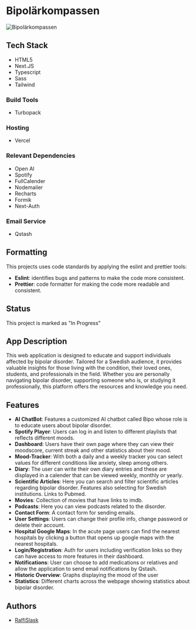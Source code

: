 # Bipolärkompassen

![Bipolärkompassen](https://github.com/user-attachments/assets/27244180-f6c8-4ed0-af25-67dddd1ae403)

## Tech Stack

- HTML5
- Next.JS
- Typescript
- Sass
- Tailwind

### Build Tools

- Turbopack

### Hosting

- Vercel

### Relevant Dependencies

- Open AI
- Spotify
- FullCalender
- Nodemailer
- Recharts
- Formik
- Next-Auth

### Email Service

- Qstash

## Formatting

This projects uses code standards by applying the eslint and prettier tools:

- **Eslint**: identifies bugs and patterns to make the code more consistent.
- **Prettier**: code formatter for making the code more readable and consistent.

## Status

This project is marked as "In Progress"

## App Description

This web application is designed to educate and support individuals affected by bipolar disorder. Tailored for a Swedish audience, it provides valuable insights for those living with the condition, their loved ones, students, and professionals in the field. Whether you are personally navigating bipolar disorder, supporting someone who is, or studying it professionally, this platform offers the resources and knowledge you need.

## Features

- **AI ChatBot**: Features a customized AI chatbot called Bipo whose role is to educate users about bipolar disorder.
- **Spotify Player**: Users can log in and listen to different playlists that reflects different moods.
- **Dashboard**: Users have their own page where they can view their moodscore, current streak and other statistics about their mood.
- **Mood-Tracker**: With both a daily and a weekly tracker you can select values for different conditions like anxiety, sleep among others.
- **Diary**: The user can write their own diary entries and these are displayed in a calender that can be viewed weekly, monthly or yearly.
- **Scientific Articles**: Here you can search and filter scientific articles regarding bipolar disorder. Features also selecting for Swedish institutions. Links to Pubmed.
- **Movies**: Collection of movies that have links to imdb.
- **Podcasts**: Here you can view podcasts related to the disorder.
- **Contact Form**: A contact form for sending emails.
- **User Settings**: Users can change their profile info, change password or delete their account.
- **Hospital Google Maps**: In the acute page users can find the nearest hospitals by clicking a button that opens up google maps with the nearest hospitals.
- **Login/Registration**: Auth for users including verification links so they can have access to more features in their dashboard.
- **Notifications**: User can choose to add medications or relatives and allow the application to send email notifications by Qstash.
- **Historic Overview**: Graphs displaying the mood of the user
- **Statistics**: Different charts across the webpage showing statistics about bipolar disorder.

## Authors

- [RalfiSlask](https://github.com/RalfiSlask)
